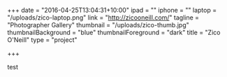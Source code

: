 +++
date = "2016-04-25T13:04:31+10:00"
ipad = ""
iphone = ""
laptop = "/uploads/zico-laptop.png"
link = "http://zicooneill.com/"
tagline = "Photographer Gallery"
thumbnail = "/uploads/zico-thumb.jpg"
thumbnailBackground = "blue"
thumbnailForeground = "dark"
title = "Zico O'Neill"
type = "project"

+++


test